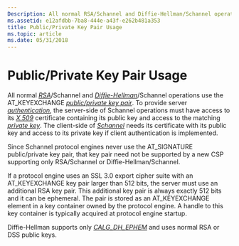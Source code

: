 ```yaml
---
Description: All normal RSA/Schannel and Diffie-Hellman/Schannel operations use the AT\_KEYEXCHANGE public/private key pair.
ms.assetid: e12afdbb-7ba8-444e-a43f-e262b481a353
title: Public/Private Key Pair Usage
ms.topic: article
ms.date: 05/31/2018
---
```


# Public/Private Key Pair Usage

All normal [*RSA*](../secgloss/r-gly.md)/Schannel and [*Diffie-Hellman*](../secgloss/d-gly.md)/Schannel operations use the AT\_KEYEXCHANGE [*public/private key pair*](../secgloss/p-gly.md). To provide server [*authentication*](../secgloss/a-gly.md), the server-side of Schannel operations must have access to its [*X.509*](../secgloss/x-gly.md) certificate containing its public key and access to the matching [*private key*](../secgloss/p-gly.md). The client-side of [*Schannel*](../secgloss/s-gly.md) needs its certificate with its public key and access to its private key if client authentication is implemented.

Since Schannel protocol engines never use the AT\_SIGNATURE public/private key pair, that key pair need not be supported by a new CSP supporting only RSA/Schannel or Diffie-Hellman/Schannel.

If a protocol engine uses an SSL 3.0 export cipher suite with an AT\_KEYEXCHANGE key pair larger than 512 bits, the server must use an additional RSA key pair. This additional key pair is always exactly 512 bits and it can be ephemeral. The pair is stored as an AT\_KEYEXCHANGE element in a key container owned by the protocol engine. A handle to this key container is typically acquired at protocol engine startup.

Diffie-Hellman supports only [*CALG\_DH\_EPHEM*](../secgloss/c-gly.md) and uses normal RSA or DSS public keys.

 

 